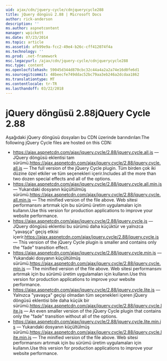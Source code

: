 ```yaml
---
uid: ajax/cdn/jquery-cycle/cdnjquerycycle288
title: jQuery döngüsü 2.88 | Microsoft Docs
author: rick-anderson
description: ''
ms.author: aspnetcontent
manager: wpickett
ms.date: 07/23/2014
ms.topic: article
ms.assetid: afb99e9a-fcc2-49e4-b26c-cff412074f4a
ms.technology: ''
ms.prod: .net-framework
msc.legacyurl: /ajax/cdn/jquery-cycle/cdnjquerycycle288
msc.type: content
ms.openlocfilehash: 59045d344d870cbc32c44a4a2a2a74e16d0fe6d1
ms.sourcegitcommit: 48beecfe749ddac52bc79aa3eb246a2dcdaa1862
ms.translationtype: MT
ms.contentlocale: tr-TR
ms.lasthandoff: 03/22/2018
---
```

<a name="jquery-cycle-288"></a><span data-ttu-id="793ea-102">jQuery döngüsü 2.88</span><span class="sxs-lookup"><span data-stu-id="793ea-102">jQuery Cycle 2.88</span></span>
====================
<span data-ttu-id="793ea-103">Aşağıdaki jQuery döngüsü dosyaları bu CDN üzerinde barındırılan:</span><span class="sxs-lookup"><span data-stu-id="793ea-103">The following jQuery Cycle files are hosted on this CDN:</span></span>

- <span data-ttu-id="793ea-104">https://ajax.aspnetcdn.com/ajax/jquery.cycle/2.88/jquery.cycle.all.js &mdash; JQuery döngüsü eklentisi tam sürümü.</span><span class="sxs-lookup"><span data-stu-id="793ea-104">https://ajax.aspnetcdn.com/ajax/jquery.cycle/2.88/jquery.cycle.all.js &mdash; The full version of the jQuery Cycle plugin.</span></span> <span data-ttu-id="793ea-105">Tüm birden çok iki düzine özel etkiler ve tüm seçenekleri içerir.</span><span class="sxs-lookup"><span data-stu-id="793ea-105">Includes all the more than two dozen special effects and all of the options.</span></span>
- <span data-ttu-id="793ea-106">https://ajax.aspnetcdn.com/ajax/jquery.cycle/2.88/jquery.cycle.all.min.js &mdash; Yukarıdaki dosyanın küçültülmüş sürümü.</span><span class="sxs-lookup"><span data-stu-id="793ea-106">https://ajax.aspnetcdn.com/ajax/jquery.cycle/2.88/jquery.cycle.all.min.js &mdash; The minified version of the file above.</span></span> <span data-ttu-id="793ea-107">Web sitesi performansını artırmak için bu sürümü üretim uygulamaları için kullanın.</span><span class="sxs-lookup"><span data-stu-id="793ea-107">Use this version for production applications to improve your website performance.</span></span>
- <span data-ttu-id="793ea-108">https://ajax.aspnetcdn.com/ajax/jquery.cycle/2.88/jquery.cycle.js &mdash; JQuery döngüsü eklentisi bu sürümü daha küçüktür ve yalnızca "yavaşça" geçiş etkisi içerir.</span><span class="sxs-lookup"><span data-stu-id="793ea-108">https://ajax.aspnetcdn.com/ajax/jquery.cycle/2.88/jquery.cycle.js &mdash; This version of the jQuery Cycle plugin is smaller and contains only the "fade" transition effect.</span></span>
- <span data-ttu-id="793ea-109">https://ajax.aspnetcdn.com/ajax/jquery.cycle/2.88/jquery.cycle.min.js &mdash; Yukarıdaki dosyanın küçültülmüş sürümü.</span><span class="sxs-lookup"><span data-stu-id="793ea-109">https://ajax.aspnetcdn.com/ajax/jquery.cycle/2.88/jquery.cycle.min.js &mdash; The minified version of the file above.</span></span> <span data-ttu-id="793ea-110">Web sitesi performansını artırmak için bu sürümü üretim uygulamaları için kullanın.</span><span class="sxs-lookup"><span data-stu-id="793ea-110">Use this version for production applications to improve your website performance.</span></span>
- <span data-ttu-id="793ea-111">https://ajax.aspnetcdn.com/ajax/jquery.cycle/2.88/jquery.cycle.lite.js &mdash; Yalnızca "yavaşça" geçişi olmadan tüm seçenekleri içeren jQuery döngüsü eklentisi bile daha küçük bir sürümü.</span><span class="sxs-lookup"><span data-stu-id="793ea-111">https://ajax.aspnetcdn.com/ajax/jquery.cycle/2.88/jquery.cycle.lite.js &mdash; An even smaller version of the jQuery Cycle plugin that contains only the "fade" transition without all of the options.</span></span>
- <span data-ttu-id="793ea-112">https://ajax.aspnetcdn.com/ajax/jquery.cycle/2.88/jquery.cycle.lite.min.js &mdash; Yukarıdaki dosyanın küçültülmüş sürümü.</span><span class="sxs-lookup"><span data-stu-id="793ea-112">https://ajax.aspnetcdn.com/ajax/jquery.cycle/2.88/jquery.cycle.lite.min.js &mdash; The minified version of the file above.</span></span> <span data-ttu-id="793ea-113">Web sitesi performansını artırmak için bu sürümü üretim uygulamaları için kullanın.</span><span class="sxs-lookup"><span data-stu-id="793ea-113">Use this version for production applications to improve your website performance.</span></span>

